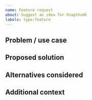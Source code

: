 ```yaml
---
name: Feature request
about: Suggest an idea for Snapthumb
labels: type:feature
---
```


**Problem / use case**
-

**Proposed solution**
-

**Alternatives considered**
-

**Additional context**
-
